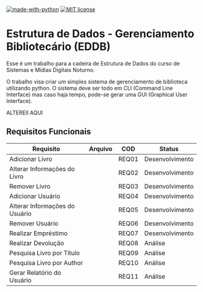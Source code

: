 [![made-with-python](https://img.shields.io/badge/Made%20with-Python-1f425f.svg)](https://www.python.org)
[![MIT license](https://img.shields.io/badge/License-MIT-blue.svg)](https://lbesson.mit-license.org/)


# Estrutura de Dados - Gerenciamento Bibliotecário (EDDB)


Esse é um trabalho para a cadeira de Estrutura de Dados do curso de Sistemas e
Mídias Digitais Noturno.


O trabalho visa criar um simples sistema de gerenciamento de biblioteca
utilizando python. O sistema deve ser todo em CLI (Command Line Interface)
mas caso haja tempo, pode-se gerar uma GUI (Graphical User Interface).


ALTEREII AQUI

## Requisitos Funcionais


| Requisito | Arquivo | COD | Status |
| -------- | ------- | --- | ------ |
| Adicionar Livro | | REQ01 | Desenvolvimento |
| Alterar Informações do Livro | | REQ02 | Desenvolvimento |
| Remover Livro | | REQ03 | Desenvolvimento |
| Adicionar Usuário | | REQ04 | Desenvolvimento |
| Alterar Informações do Usuário | | REQ05 | Desenvolvimento |
| Remover Usuário | | REQ06 | Desenvolvimento |
| Realizar Empréstimo | | REQ07 | Desenvolvimento |
| Realizar Devolução | | REQ08 | Análise |
| Pesquisa Livro por Título | | REQ09 | Análise |
| Pesquisa Livro por Author | | REQ10 | Análise |
| Gerar Relatório do Usuário | | REQ11 | Análise |
